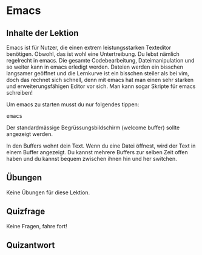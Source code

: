 # Emacs

## Inhalte der Lektion

Emacs ist für Nutzer, die einen extrem leistungsstarken Texteditor benötigen. Obwohl, das ist wohl eine Untertreibung. Du lebst nämlich regelrecht in emacs. Die gesamte Codebearbeitung, Dateimanipulation und so weiter kann in emacs erledigt werden. Dateien werden ein bisschen langsamer geöffnet und die Lernkurve ist ein bisschen steiler als bei vim, doch das rechnet sich schnell, denn mit emacs hat man einen sehr starken und erweiterungsfähigen Editor vor sich. Man kann sogar Skripte für emacs schreiben!

Um emacs zu starten musst du nur folgendes tippen:

<pre>emacs</pre>

Der standardmässige Begrüssungsbildschirm (welcome buffer) sollte angezeigt werden.

In den Buffers wohnt dein Text. Wenn du eine Datei öffnest, wird der Text in einem Buffer angezeigt. Du kannst mehrere Buffers zur selben Zeit offen haben und du kannst bequem zwischen ihnen hin und her switchen.

## Übungen

Keine Übungen für diese Lektion.

## Quizfrage

Keine Fragen, fahre fort!

## Quizantwort
